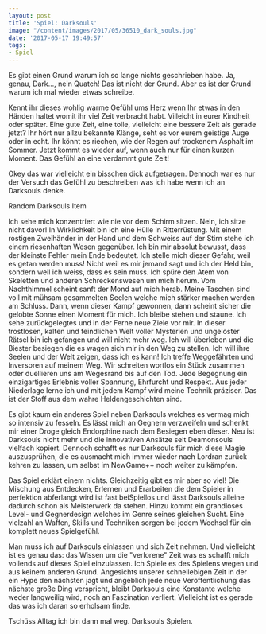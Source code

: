 ```yaml
---
layout: post
title: 'Spiel: Darksouls'
image: "/content/images/2017/05/36510_dark_souls.jpg"
date: '2017-05-17 19:49:57'
tags: 
- Spiel
---
```


Es gibt einen Grund warum ich so lange nichts geschrieben habe. Ja, genau, Dark..., nein Quatch! Das ist nicht der Grund. Aber es ist der Grund warum ich mal wieder etwas schreibe.

Kennt ihr dieses wohlig warme Gefühl ums Herz wenn Ihr etwas in den Händen haltet womit ihr viel Zeit verbracht habt. Villeicht in eurer Kindheit oder später. Eine gute Zeit, eine tolle, vielleicht eine bessere Zeit als gerade jetzt? Ihr hört nur allzu bekannte Klänge, seht es vor eurem geistige Auge oder in echt. Ihr könnt es riechen, wie der Regen auf trockenem Asphalt im Sommer. Jetzt kommt es wieder auf, wenn auch nur für einen kurzen Moment. Das Gefühl an eine verdammt gute Zeit!

Okey das war vielleicht ein bisschen dick aufgetragen. Dennoch war es nur der Versuch das Gefühl zu beschreiben was ich habe wenn ich an Darksouls denke.


Random Darksouls Item



Ich sehe mich konzentriert wie nie vor dem Schirm sitzen. Nein, ich sitze nicht davor! In Wirklichkeit bin ich eine Hülle in Ritterrüstung. Mit einem rostigen Zweihänder in der Hand und dem Schweiss auf der Stirn stehe ich einem riesenhaften Wesen gegenüber. Ich bin mir absolut bewusst, dass der kleinste Fehler mein Ende bedeutet. Ich stelle mich dieser Gefahr, weil es getan werden muss! Nicht weil es mir jemand sagt und ich der Held bin, sondern weil ich weiss, dass es sein muss. Ich spüre den Atem von Skeletten und anderen Schreckenswesen um mich herum. Vom Nachthimmel scheint sanft der Mond auf mich herab. Meine Taschen sind voll mit mühsam gesammelten Seelen welche mich stärker machen werden am Schluss. Dann, wenn dieser Kampf gewonnen, dann scheint sicher die gelobte Sonne einen Moment für mich. Ich bleibe stehen und staune. Ich sehe zurückgelegtes und in der Ferne neue Ziele vor mir. In dieser trostlosen, kalten und feindlichen Welt voller Mysterien und ungelöster Rätsel bin ich gefangen und will nicht mehr weg. Ich will überleben und die Biester besiegen die es wagen sich mir in den Weg zu stellen. Ich will ihre Seelen und der Welt zeigen, dass ich es kann!
Ich treffe Weggefährten und Inversoren auf meinem Weg. Wir schreiten wortlos ein Stück zusammen oder duellieren uns am Wegesrand bis auf den Tod. Jede Begegnung ein einzigartiges Erlebnis voller Spannung, Ehrfurcht und Respekt. Aus jeder Niederlage lerne ich und mit jedem Kampf wird meine Technik präziser. Das ist der Stoff aus dem wahre Heldengeschichten sind.

Es gibt kaum ein anderes Spiel neben Darksouls welches es vermag mich so intensiv zu fesseln. Es lässt mich an Gegnern verzweifeln und schenkt mir einer Droge gleich Endorphine nach dem Besiegen eben dieser. Neu ist Darksouls nicht mehr und die innovativen Ansätze seit Deamonsouls vielfach kopiert. Dennoch schafft es nur Darksouls für mich diese Magie auszusprühen,  die es ausmacht mich immer wieder nach Lordran zurück kehren zu lassen, um selbst im NewGame++ noch weiter zu kämpfen. 

Das Spiel erklärt einem nichts. Gleichzeitig gibt es mir aber so viel! Die Mischung aus Entdecken, Erlernen und Erarbeiten die dem Spieler in perfektion abferlangt wird ist fast beiSpiellos und lässt Darksouls alleine dadurch schon als Meisterwerk da stehen. Hinzu kommt ein grandioses Level- und Gegnerdesign welches im Genre seines gleichen Sucht. Eine vielzahl an Waffen, Skills und Techniken sorgen bei jedem Wechsel für ein komplett neues Spielgefühl. 

Man muss ich auf Darksouls einlassen und sich Zeit nehmen. Und vielleicht ist es genau das: das Wissen um die "verlorene" Zeit was es schafft mich vollends auf dieses Spiel einzulassen. Ich Spiele es des Spielens wegen und aus keinem anderen Grund. Angesichts unserer schnellebigen Zeit in der ein Hype den nächsten jagt und angeblich jede neue Veröffentlichung das nächste große Ding verspricht, bleibt Darksouls eine Konstante welche weder langweilig wird, noch an Faszination verliert. Vielleicht ist es gerade das was ich daran so erholsam finde. 

Tschüss Alltag ich bin dann mal weg.
Darksouls Spielen.
